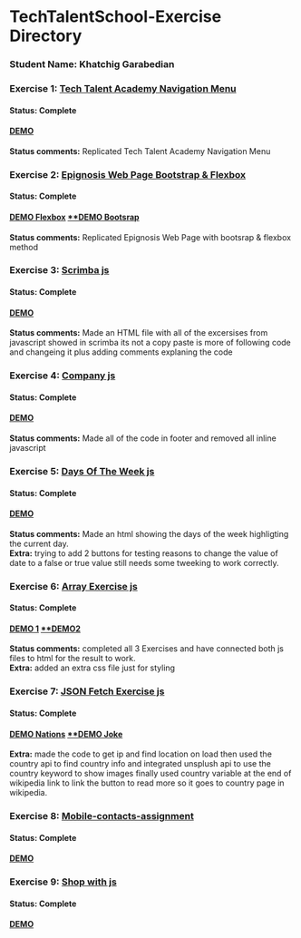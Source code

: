 # TechTalentSchool-Exercise Directory
### **Student Name:** Khatchig Garabedian

### **Exercise 1:** [Tech Talent Academy Navigation Menu](https://github.com/2ITDesignAgency/school-of-code-2019/tree/master/Excersize/Tech-Talent-Academy-Navigation-Menu)
#### **Status:** Complete
#### [**DEMO**](https://2itdesignagency.github.io/school-of-code-2019/Excersize/Tech-Talent-Academy-Navigation-Menu/index.html)
**Status comments:** Replicated Tech Talent Academy Navigation Menu

### **Exercise 2:** [Epignosis Web Page Bootstrap & Flexbox](https://github.com/2ITDesignAgency/school-of-code-2019/tree/master/Excersize/Epignosis-Web-Page-bootstrap-flexbox)
#### **Status:** Complete
#### [**DEMO Flexbox**](https://2itdesignagency.github.io/school-of-code-2019/Excersize/Epignosis-Web-Page-bootstrap-flexbox/epignosisNoBootsrap.html) [**DEMO Bootsrap](https://2itdesignagency.github.io/school-of-code-2019/Excersize/Epignosis-Web-Page-bootstrap-flexbox/Home.html)
**Status comments:** Replicated Epignosis Web Page with bootsrap & flexbox method

### **Exercise 3:** [Scrimba js](https://github.com/2ITDesignAgency/school-of-code-2019/tree/master/Excersize/scrimba-js)
#### **Status:** Complete
#### [**DEMO**](https://2itdesignagency.github.io/school-of-code-2019/Excersize/scrimba-js/excersize.html)
**Status comments:** Made an HTML file with all of the excersises from javascript showed in scrimba its not a copy paste is more of following code and changeing it plus adding comments explaning the code

### **Exercise 4:** [Company js](https://github.com/2ITDesignAgency/school-of-code-2019/tree/master/Excersize/company-js)
#### **Status:** Complete
#### [**DEMO**](https://2itdesignagency.github.io/school-of-code-2019/Excersize/company-js/company.html)
**Status comments:** Made all of the code in footer and removed all inline javascript

### **Exercise 5:** [Days Of The Week js](https://github.com/2ITDesignAgency/school-of-code-2019/tree/master/Excersize/days-of-the-week-excersize-js)
#### **Status:** Complete
#### [**DEMO**](https://2itdesignagency.github.io/school-of-code-2019/Excersize/days-of-the-week-excersize-js/index.html)
**Status comments:** Made an html showing the days of the week highligting the current day.  
**Extra:** trying to add 2 buttons for testing reasons to change the value of date to a false or true value still needs some tweeking to work correctly.

### **Exercise 6:** [Array Exercise js](https://github.com/2ITDesignAgency/school-of-code-2019/tree/master/Excersize/Array)
#### **Status:** Complete
#### [**DEMO 1**](https://2itdesignagency.github.io/school-of-code-2019/Excersize/Array/30-10-2019--Arrays-003.html) [**DEMO2](https://2itdesignagency.github.io/school-of-code-2019/Excersize/Array/30-10-2019--Arrays-002.html)
**Status comments:** completed all 3 Exercises and have connected both js files to html for the result to work.  
**Extra:** added an extra css file just for styling

### **Exercise 7:** [JSON Fetch Exercise js](https://github.com/2ITDesignAgency/school-of-code-2019/tree/master/Excersize/Fetch)
#### **Status:** Complete
#### [**DEMO Nations**](https://2itdesignagency.github.io/school-of-code-2019/Excersize/Fetch/fetch_nations.html) [**DEMO Joke](https://2itdesignagency.github.io/school-of-code-2019/Excersize/Fetch/fetch_jokes.html)
**Extra:** made the code to get ip and find location on load then used the country api to find country info and integrated unsplush api to use the country keyword to show images finally used country variable at the end of wikipedia link to link the button to read more so it goes to country page in wikipedia.

### **Exercise 8:** [Mobile-contacts-assignment](https://github.com/2ITDesignAgency/school-of-code-2019/tree/master/Excersize/mobile-contacts-assignment)
#### **Status:** Complete
#### [**DEMO**](https://2itdesignagency.github.io/school-of-code-2019/Excersize/mobile-contacts-assignment/index-initial.html)

### **Exercise 9:** [Shop with js](https://github.com/2ITDesignAgency/school-of-code-2019/tree/master/Excersize/Basic-shop)
#### **Status:** Complete
#### [**DEMO**](https://2itdesignagency.github.io/school-of-code-2019/Excersize/Basic-shop/index.html)
